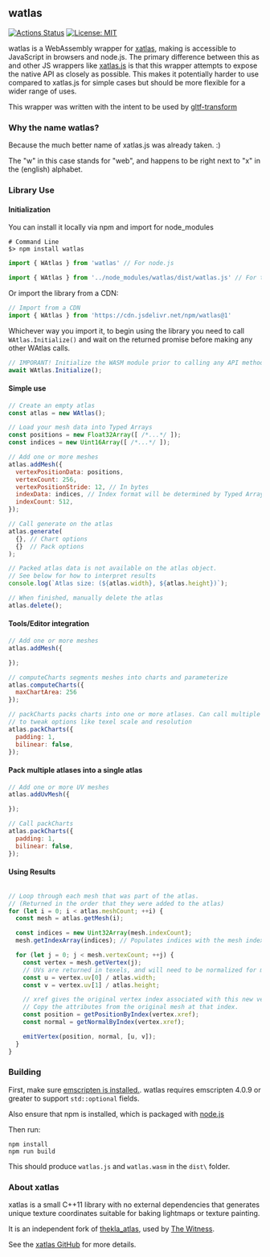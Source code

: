 ## watlas

[![Actions Status](https://github.com/toji/watlas/workflows/build/badge.svg)](https://github.com/toji/watlas/actions) [![License: MIT](https://img.shields.io/badge/License-MIT-yellow.svg)](https://opensource.org/licenses/MIT)

watlas is a WebAssembly wrapper for [xatlas](https://github.com/jpcy/xatlas), making is accessible to JavaScript in browsers and node.js. The primary difference between this as and other JS wrappers like [xatlas.js](https://github.com/repalash/xatlas.js) is that this wrapper attempts to expose the native API as closely as possible. This makes it potentially harder to use compared to xatlas.js for simple cases but should be more flexible for a wider range of uses.

This wrapper was written with the intent to be used by [gltf-transform](https://gltf-transform.dev/)

### Why the name watlas?

Because the much better name of xatlas.js was already taken. :)

The "w" in this case stands for "web", and happens to be right next to "x" in the (english) alphabet.

### Library Use

#### Initialization

You can install it locally via npm and import for node_modules

```
# Command Line
$> npm install watlas
```

```js
import { WAtlas } from 'watlas' // For node.js

import { WAtlas } from '../node_modules/watlas/dist/watlas.js' // For the browser
```

Or import the library from a CDN:

```js
// Import from a CDN
import { WAtlas } from 'https://cdn.jsdelivr.net/npm/watlas@1'
```

Whichever way you import it, to begin using the library you need to call `WAtlas.Initialize()` and
wait on the returned promise before making any other WAtlas calls.

```js
// IMPORANT! Initialize the WASM module prior to calling any API methods.
await WAtlas.Initialize();
```

#### Simple use

```js
// Create an empty atlas
const atlas = new WAtlas();

// Load your mesh data into Typed Arrays
const positions = new Float32Array([ /*...*/ ]);
const indices = new Uint16Array([ /*...*/ ]);

// Add one or more meshes
atlas.addMesh({
  vertexPositionData: positions,
  vertexCount: 256,
  vertexPositionStride: 12, // In bytes
  indexData: indices, // Index format will be determined by Typed Array type
  indexCount: 512,
});

// Call generate on the atlas
atlas.generate(
  {}, // Chart options
  {}  // Pack options
);

// Packed atlas data is not available on the atlas object.
// See below for how to interpret results
console.log(`Atlas size: (${atlas.width}, ${atlas.height})`);

// When finished, manually delete the atlas
atlas.delete();
```

#### Tools/Editor integration

```js
// Add one or more meshes
atlas.addMesh({

});

// computeCharts segments meshes into charts and parameterize
atlas.computeCharts({
  maxChartArea: 256
});

// packCharts packs charts into one or more atlases. Can call multiple times
// to tweak options like texel scale and resolution
atlas.packCharts({
  padding: 1,
  bilinear: false,
});
```

#### Pack multiple atlases into a single atlas

```js
// Add one or more UV meshes
atlas.addUvMesh({

});

// Call packCharts
atlas.packCharts({
  padding: 1,
  bilinear: false,
});
```

#### Using Results

```js

// Loop through each mesh that was part of the atlas.
// (Returned in the order that they were added to the atlas)
for (let i = 0; i < atlas.meshCount; ++i) {
  const mesh = atlas.getMesh(i);

  const indices = new Uint32Array(mesh.indexCount);
  mesh.getIndexArray(indices); // Populates indices with the mesh index data

  for (let j = 0; j < mesh.vertexCount; ++j) {
    const vertex = mesh.getVertex(j);
    // UVs are returned in texels, and will need to be normalized for most use cases.
    const u = vertex.uv[0] / atlas.width;
    const v = vertex.uv[1] / atlas.height;

    // xref gives the original vertex index associated with this new vertex.
    // Copy the attributes from the original mesh at that index.
    const position = getPositionByIndex(vertex.xref);
    const normal = getNormalByIndex(vertex.xref);

    emitVertex(position, normal, [u, v]);
  }
}

```

### Building

First, make sure [emscripten is installed.](https://emscripten.org/docs/getting_started/downloads.html). watlas requires emscripten 4.0.9 or greater to support `std::optional` fields.

Also ensure that npm is installed, which is packaged with [node.js](https://nodejs.org/en)

Then run:

```
npm install
npm run build
```

This should produce `watlas.js` and `watlas.wasm` in the `dist\` folder.

### About xatlas

xatlas is a small C++11 library with no external dependencies that generates unique texture coordinates suitable for baking lightmaps or texture painting.

It is an independent fork of [thekla_atlas](https://github.com/Thekla/thekla_atlas), used by [The Witness](https://en.wikipedia.org/wiki/The_Witness_(2016_video_game)).

See the [xatlas GitHub](https://github.com/jpcy/xatlas) for more details.

